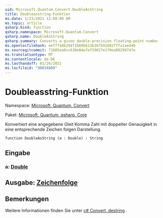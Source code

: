 ```yaml
---
uid: Microsoft.Quantum.Convert.DoubleAsString
title: Doubleasstring-Funktion
ms.date: 1/23/2021 12:00:00 AM
ms.topic: article
qsharp.kind: function
qsharp.namespace: Microsoft.Quantum.Convert
qsharp.name: DoubleAsString
qsharp.summary: Converts a given double-precision floating-point number to an equivalent string representation.
ms.openlocfilehash: eeff744b294f1b69b613b367b91682fffa1ae440
ms.sourcegitcommit: 71605ea9cc630e84e7ef29027e1f0ea06299747e
ms.translationtype: MT
ms.contentlocale: de-DE
ms.lasthandoff: 01/26/2021
ms.locfileid: "98834000"
---
```

# <a name="doubleasstring-function"></a>Doubleasstring-Funktion

Namespace: [Microsoft. Quantum. Convert](xref:Microsoft.Quantum.Convert)

Paket: [Microsoft. Quantum. qsharp. Core](https://nuget.org/packages/Microsoft.Quantum.QSharp.Core)


Konvertiert eine angegebene Gleit Komma Zahl mit doppelter Genauigkeit in eine entsprechende Zeichen folgen Darstellung.

```qsharp
function DoubleAsString (a : Double) : String
```


## <a name="input"></a>Eingabe

### <a name="a--double"></a>a: [Double](xref:microsoft.quantum.lang-ref.double)





## <a name="output--string"></a>Ausgabe: [Zeichenfolge](xref:microsoft.quantum.lang-ref.string)



## <a name="remarks"></a>Bemerkungen

Weitere Informationen finden Sie unter [c# Convert. destring](https://docs.microsoft.com/dotnet/api/system.convert.tostring?view=netframework-4.7.1#System_Convert_ToString_System_Double_) .